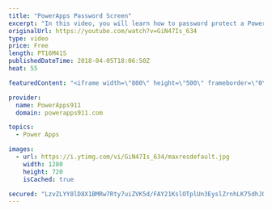 ```yaml
---
title: "PowerApps Password Screen"
excerpt: "In this video, you will learn how to password protect a PowerApps screen and to make it more fun you will also learn how to send them to timeout if they try unsuccessfully more than 3 times. Lots of fun.   Video on conditional formatting and PopUps https://www.youtube.com/watch?v=IvapIsBbM-U  Video on"
originalUrl: https://youtube.com/watch?v=GiN47Is_634
type: video
price: Free
length: PT16M41S
publishedDateTime: 2018-04-05T18:06:50Z
heat: 55

featuredContent: "<iframe width=\"800\" height=\"500\" frameborder=\"0\" src=\"https://www.youtube.com/embed/GiN47Is_634\" allow=\"accelerometer; autoplay; encrypted-media; gyroscope; picture-in-picture\" allowfullscreen></iframe>"

provider:
  name: PowerApps911
  domain: powerapps911.com

topics:
  - Power Apps

images:
  - url: https://i.ytimg.com/vi/GiN47Is_634/maxresdefault.jpg
    width: 1280
    height: 720
    isCached: true

secured: "LzvZLYY8lD8X1BMRw7Rty7uiZVK5d/FAY21KslOTplUn3EyslZrnhLK75dhJQBKLHTyaxhPq31TbLjYxRRLWcw+FOwzljdoYcrBwVZShgKJTbWmCmrqkiwr2vdptekVor0uI0iyw8odXsaJ1WGG/qWJwnDM1G0t5YHicPmpzrE99pEXraFVoFiuZv3tUm3VjCQpaXDyCy6Q/VxqDCix2RtXuou1s1KDnWWxCT4ehh3QgFGSlbkBQWUJymXMrTD7qj4FfV1sfTb2v0dV1p07gaGpMfOGuFCXhGCI3MWOi8xez8UvI3McejAUqAEr/dxwI/zCh0vXbDjIVS3yJrDuJsPpIWbbRWgOWWsfhDlcWMKHS1nA3mq51F1ALMbDtGaSujKYjVuGfhgK7O9C19Mrmwd2iGkdHXEf+pHopk9v7wjc=;fjR4tDO4zndAvzJ5PlcKtA=="
---
```


